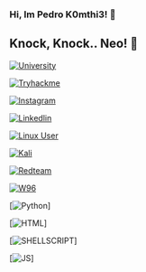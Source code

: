 ### Hi, Im Pedro K0mthi3! 👋
## Knock, Knock.. Neo! 🐇

[![University](https://img.shields.io/badge/Academia-fff?style=for-the-badge&logo=academia&logoColor=black)](https://ufsc.br/)

[![Tryhackme](https://img.shields.io/badge/HackerEarth-%232C3454.svg?&style=for-the-badge&logo=HackerEarth&logoColor=Blue)](https://tryhackme.com/p/K0MTH33)

[![Instagram](https://img.shields.io/badge/Instagram-E4405F?style=for-the-badge&logo=instagram&logoColor=pink)](https://ufsc.br/)

[![Linkedlin](https://img.shields.io/badge/LinkedIn-0077B5?style=for-the-badge&logo=linkedin&logoColor=purple
)](https://www.linkedin.com/in/pedro-konorath-736979278/)

[![Linux User](https://img.shields.io/badge/Arch_Linux-1793D1?style=for-the-badge&logo=arch-linux&logoColor=white
)](https://archlinux.org/)

[![Kali](https://img.shields.io/badge/Kali_Linux-557C94?style=for-the-badge&logo=kali-linux&logoColor=white)](https://www.kali.org/)

[![Redteam](https://img.shields.io/badge/Red%20Hat-EE0000?style=for-the-badge&logo=redhat&logoColor=white
)](https://boitatech.com/)

[![W96](https://img.shields.io/badge/Windows_95-008080?style=for-the-badge&logo=windows-95&logoColor=white
)](https://w96.wiki/wiki/Main_Page)

[![Python](https://img.shields.io/badge/Python-3776AB?style=for-the-badge&logo=python&logoColor=white)]

[![HTML](https://img.shields.io/badge/HTML-239120?style=for-the-badge&logo=html5&logoColor=white)]

[![SHELLSCRIPT](ttps://img.shields.io/badge/JavaScript-F7DF1E?style=for-the-badge&logo=javascript&logoColor=black)]

[![JS](https://img.shields.io/badge/JavaScript-F7DF1E?style=for-the-badge&logo=javascript&logoColor=black)]
